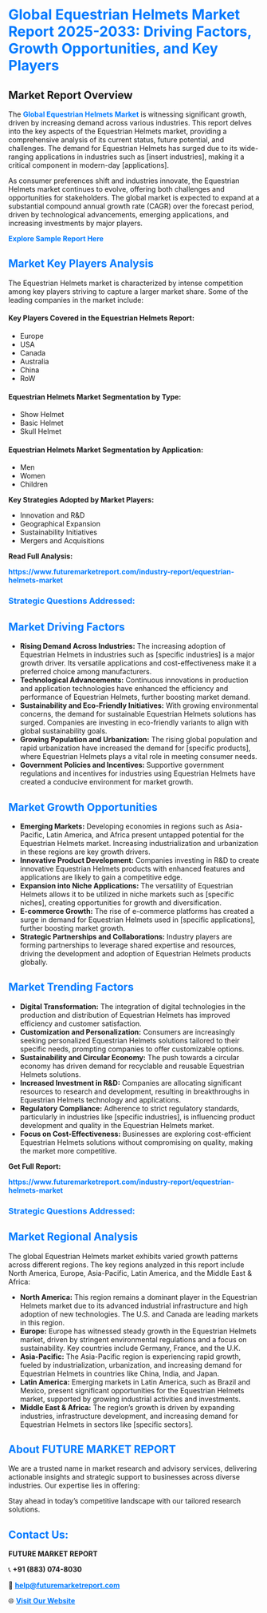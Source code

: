 <h1 style="color: #007BFF;">Global Equestrian Helmets Market Report 2025-2033: Driving Factors, Growth Opportunities, and Key Players</h1>

<section id="overview">
<h2>Market Report Overview</h2>
<p>The <a href="https://www.futuremarketreport.com/industry-report/equestrian-helmets-market" style="color: #007BFF; text-decoration: none;"><strong>Global Equestrian Helmets Market</strong></a> is witnessing significant growth, driven by increasing demand across various industries. This report delves into the key aspects of the Equestrian Helmets market, providing a comprehensive analysis of its current status, future potential, and challenges. The demand for Equestrian Helmets has surged due to its wide-ranging applications in industries such as [insert industries], making it a critical component in modern-day [applications].</p>
<p>As consumer preferences shift and industries innovate, the Equestrian Helmets market continues to evolve, offering both challenges and opportunities for stakeholders. The global market is expected to expand at a substantial compound annual growth rate (CAGR) over the forecast period, driven by technological advancements, emerging applications, and increasing investments by major players.</p>
</section>

<section id="overview">
<p><a href="https://www.futuremarketreport.com/request-sample/reportId=59006" style="color: #007BFF; text-decoration: none;"><strong>Explore Sample Report Here</strong></a></p>
</section>

<section id="key-players">
<h2 style="color: #007BFF;">Market Key Players Analysis</h2>
<p>The Equestrian Helmets market is characterized by intense competition among key players striving to capture a larger market share. Some of the leading companies in the market include:</p>
<h4>Key Players Covered in the Equestrian Helmets Report:</h4>
<ul><li>Europe</li><li>USA</li><li>Canada</li><li>Australia</li><li>China</li><li>RoW</li></ul>
<h4>Equestrian Helmets Market Segmentation by Type:</h4>
<ul><li>Show Helmet</li><li>Basic Helmet</li><li>Skull Helmet</li></ul>

<h4>Equestrian Helmets Market Segmentation by Application:</h4>
<ul><li>Men</li><li>Women</li><li>Children</li></ul>
<p><strong>Key Strategies Adopted by Market Players:</strong></p>
<ul>
<li>Innovation and R&D</li>
<li>Geographical Expansion</li>
<li>Sustainability Initiatives</li>
<li>Mergers and Acquisitions</li>
</ul>
</section>

<section>
<p><strong>Read Full Analysis: </strong></p><a href="https://www.futuremarketreport.com/industry-report/equestrian-helmets-market" style="color: #007BFF; text-decoration: none;"><strong>https://www.futuremarketreport.com/industry-report/equestrian-helmets-market</strong></a>
<h3 style="color: #007BFF;">Strategic Questions Addressed:</h3>
</section>

<section id="driving-factors">
<h2 style="color: #007BFF;">Market Driving Factors</h2>
<ul>
<li><strong>Rising Demand Across Industries:</strong> The increasing adoption of Equestrian Helmets in industries such as [specific industries] is a major growth driver. Its versatile applications and cost-effectiveness make it a preferred choice among manufacturers.</li>
<li><strong>Technological Advancements:</strong> Continuous innovations in production and application technologies have enhanced the efficiency and performance of Equestrian Helmets, further boosting market demand.</li>
<li><strong>Sustainability and Eco-Friendly Initiatives:</strong> With growing environmental concerns, the demand for sustainable Equestrian Helmets solutions has surged. Companies are investing in eco-friendly variants to align with global sustainability goals.</li>
<li><strong>Growing Population and Urbanization:</strong> The rising global population and rapid urbanization have increased the demand for [specific products], where Equestrian Helmets plays a vital role in meeting consumer needs.</li>
<li><strong>Government Policies and Incentives:</strong> Supportive government regulations and incentives for industries using Equestrian Helmets have created a conducive environment for market growth.</li>
</ul>
</section>

<section id="growth-opportunities">
<h2 style="color: #007BFF;">Market Growth Opportunities</h2>
<ul>
<li><strong>Emerging Markets:</strong> Developing economies in regions such as Asia-Pacific, Latin America, and Africa present untapped potential for the Equestrian Helmets market. Increasing industrialization and urbanization in these regions are key growth drivers.</li>
<li><strong>Innovative Product Development:</strong> Companies investing in R&D to create innovative Equestrian Helmets products with enhanced features and applications are likely to gain a competitive edge.</li>
<li><strong>Expansion into Niche Applications:</strong> The versatility of Equestrian Helmets allows it to be utilized in niche markets such as [specific niches], creating opportunities for growth and diversification.</li>
<li><strong>E-commerce Growth:</strong> The rise of e-commerce platforms has created a surge in demand for Equestrian Helmets used in [specific applications], further boosting market growth.</li>
<li><strong>Strategic Partnerships and Collaborations:</strong> Industry players are forming partnerships to leverage shared expertise and resources, driving the development and adoption of Equestrian Helmets products globally.</li>
</ul>
</section>

<section id="trending-factors">
<h2 style="color: #007BFF;">Market Trending Factors</h2>
<ul>
<li><strong>Digital Transformation:</strong> The integration of digital technologies in the production and distribution of Equestrian Helmets has improved efficiency and customer satisfaction.</li>
<li><strong>Customization and Personalization:</strong> Consumers are increasingly seeking personalized Equestrian Helmets solutions tailored to their specific needs, prompting companies to offer customizable options.</li>
<li><strong>Sustainability and Circular Economy:</strong> The push towards a circular economy has driven demand for recyclable and reusable Equestrian Helmets solutions.</li>
<li><strong>Increased Investment in R&D:</strong> Companies are allocating significant resources to research and development, resulting in breakthroughs in Equestrian Helmets technology and applications.</li>
<li><strong>Regulatory Compliance:</strong> Adherence to strict regulatory standards, particularly in industries like [specific industries], is influencing product development and quality in the Equestrian Helmets market.</li>
<li><strong>Focus on Cost-Effectiveness:</strong> Businesses are exploring cost-efficient Equestrian Helmets solutions without compromising on quality, making the market more competitive.</li>
</ul>
</section>

<section>
<p><strong>Get Full Report: </strong></p><a href="https://www.futuremarketreport.com/industry-report/equestrian-helmets-market" style="color: #007BFF; text-decoration: none;"><strong>https://www.futuremarketreport.com/industry-report/equestrian-helmets-market</strong></a>
<h3 style="color: #007BFF;">Strategic Questions Addressed:</h3>
</section>


<section id="regional-analysis">
<h2 style="color: #007BFF;">Market Regional Analysis</h2>
<p>The global Equestrian Helmets market exhibits varied growth patterns across different regions. The key regions analyzed in this report include North America, Europe, Asia-Pacific, Latin America, and the Middle East & Africa:</p>
<ul>
<li><strong>North America:</strong> This region remains a dominant player in the Equestrian Helmets market due to its advanced industrial infrastructure and high adoption of new technologies. The U.S. and Canada are leading markets in this region.</li>
<li><strong>Europe:</strong> Europe has witnessed steady growth in the Equestrian Helmets market, driven by stringent environmental regulations and a focus on sustainability. Key countries include Germany, France, and the U.K.</li>
<li><strong>Asia-Pacific:</strong> The Asia-Pacific region is experiencing rapid growth, fueled by industrialization, urbanization, and increasing demand for Equestrian Helmets in countries like China, India, and Japan.</li>
<li><strong>Latin America:</strong> Emerging markets in Latin America, such as Brazil and Mexico, present significant opportunities for the Equestrian Helmets market, supported by growing industrial activities and investments.</li>
<li><strong>Middle East & Africa:</strong> The region’s growth is driven by expanding industries, infrastructure development, and increasing demand for Equestrian Helmets in sectors like [specific sectors].</li>
</ul>
</section>

<footer>
<h2 style="color: #007BFF;">About FUTURE MARKET REPORT</h2>
<p>We are a trusted name in market research and advisory services, delivering actionable insights and strategic support to businesses across diverse industries. Our expertise lies in offering:</p>

<p>Stay ahead in today’s competitive landscape with our tailored research solutions.</p>

<h2 style="color: #007BFF;">Contact Us:</h2>
<p><strong>FUTURE MARKET REPORT</strong></p>
<p>📞 <strong>+91 (883) 074-8030</strong></p>
<p>📧 <strong><a href="mailto:help@futuremarketreport.com" style="color: #007BFF;">help@futuremarketreport.com</a></strong></p>
<p>🌐 <strong><a href="https://www.futuremarketreport.com/" style="color: #007BFF;">Visit Our Website</a></strong></p>
</footer>